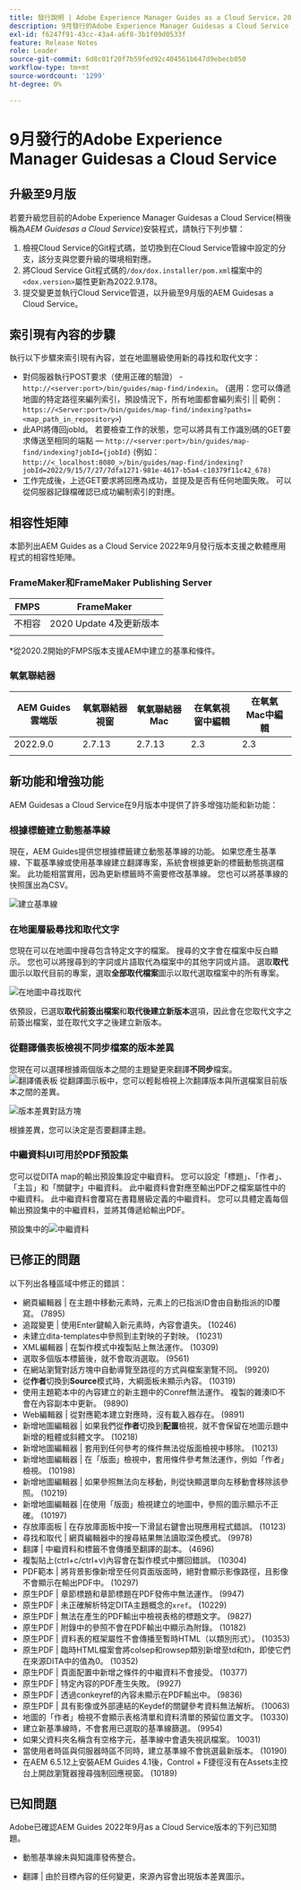 ```yaml
---
title: 發行說明 | Adobe Experience Manager Guides as a Cloud Service，2022年9月發行
description: 9月發行的Adobe Experience Manager Guidesas a Cloud Service
exl-id: f6247f91-43cc-43a4-a6f8-3b1f09d0533f
feature: Release Notes
role: Leader
source-git-commit: 6d8c01f20f7b59fed92c404561b647d9ebecb050
workflow-type: tm+mt
source-wordcount: '1299'
ht-degree: 0%

---
```


# 9月發行的Adobe Experience Manager Guidesas a Cloud Service

## 升級至9月版

若要升級您目前的Adobe Experience Manager Guidesas a Cloud Service(稍後稱為&#x200B;*AEM Guidesas a Cloud Service*)安裝程式，請執行下列步驟：
1. 檢視Cloud Service的Git程式碼，並切換到在Cloud Service管線中設定的分支，該分支與您要升級的環境相對應。
1. 將Cloud Service Git程式碼的`/dox/dox.installer/pom.xml`檔案中的`<dox.version>`屬性更新為2022.9.178。
1. 提交變更並執行Cloud Service管道，以升級至9月版的AEM Guidesas a Cloud Service。

## 索引現有內容的步驟

執行以下步驟來索引現有內容，並在地圖層級使用新的尋找和取代文字：
* 對伺服器執行POST要求（使用正確的驗證） - `http://<server:port>/bin/guides/map-find/indexin`。
(選用：您可以傳遞地圖的特定路徑來編列索引，預設情況下，所有地圖都會編列索引 ||  範例：   `https://<Server:port>/bin/guides/map-find/indexing?paths=<map_path_in_repository>`)
* 此API將傳回jobId。 若要檢查工作的狀態，您可以將具有工作識別碼的GET要求傳送至相同的端點 — `http://<server:port>/bin/guides/map-find/indexing?jobId={jobId}`
(例如： `http://<_localhost:8080_>/bin/guides/map-find/indexing?jobId=2022/9/15/7/27/7dfa1271-981e-4617-b5a4-c18379f11c42_678)`
* 工作完成後，上述GET要求將回應為成功，並提及是否有任何地圖失敗。 可以從伺服器記錄檔確認已成功編制索引的對應。


## 相容性矩陣

本節列出AEM Guides as a Cloud Service 2022年9月發行版本支援之軟體應用程式的相容性矩陣。

### FrameMaker和FrameMaker Publishing Server

| FMPS | FrameMaker |
| --- | --- |
| 不相容 | 2020 Update 4及更新版本 |
| | |

*從2020.2開始的FMPS版本支援AEM中建立的基準和條件。

### 氧氣聯結器

| AEM Guides雲端版 | 氧氣聯結器視窗 | 氧氣聯結器Mac | 在氧氣視窗中編輯 | 在氧氣Mac中編輯 |
| --- | --- | --- | --- | --- |
| 2022.9.0 | 2.7.13 | 2.7.13 | 2.3 | 2.3 |
|  |  |  |  |


## 新功能和增強功能

AEM Guidesas a Cloud Service在9月版本中提供了許多增強功能和新功能：


### 根據標籤建立動態基準線

現在，AEM Guides提供您根據標籤建立動態基準線的功能。 如果您產生基準線、下載基準線或使用基準線建立翻譯專案，系統會根據更新的標籤動態挑選檔案。 此功能相當實用，因為更新標籤時不需要修改基準線。
您也可以將基準線的快照匯出為CSV。

![建立基準線](assets/dynamic-baseline.png)

### 在地圖層級尋找和取代文字

您現在可以在地圖中搜尋包含特定文字的檔案。 搜尋的文字會在檔案中反白顯示。 您也可以將搜尋到的字詞或片語取代為檔案中的其他字詞或片語。
選取&#x200B;**取代**&#x200B;圖示以取代目前的專案，選取&#x200B;**全部取代檔案**&#x200B;圖示以取代選取檔案中的所有專案。

![在地圖中尋找取代](assets/map-find-replace.png)

依預設，已選取&#x200B;**取代前簽出檔案**&#x200B;和&#x200B;**取代後建立新版本**&#x200B;選項，因此會在您取代文字之前簽出檔案，並在取代文字之後建立新版本。

### 從翻譯儀表板檢視不同步檔案的版本差異

您現在可以選擇根據兩個版本之間的主題變更來翻譯&#x200B;**不同步**&#x200B;檔案。\
![翻譯儀表板](assets/translation-version-diff.png)
從翻譯圖示板中，您可以輕鬆檢視上次翻譯版本與所選檔案目前版本之間的差異。

![版本差異對話方塊](assets/version-diff.png)

根據差異，您可以決定是否要翻譯主題。

### 中繼資料UI可用於PDF預設集

您可以從DITA map的輸出預設集設定中繼資料。 您可以設定「標題」、「作者」、「主旨」和「關鍵字」中繼資料。 此中繼資料會對應至輸出PDF之檔案屬性中的中繼資料。
此中繼資料會覆寫在書籍層級定義的中繼資料。 您可以具體定義每個輸出預設集中的中繼資料，並將其傳遞給輸出PDF。

預設集中的![中繼資料](assets/preset-metadata.png)


## 已修正的問題

以下列出各種區域中修正的錯誤：

* 網頁編輯器 | 在主題中移動元素時，元素上的已指派ID會由自動指派的ID覆寫。 (7895)
* 追蹤變更 | 使用Enter鍵輸入新元素時，內容會遺失。 (10246)
* 未建立dita-templates中參照到主對映的子對映。 (10231)
* XML編輯器 | 在製作模式中複製貼上無法運作。 (10309)
* 選取多個版本標籤後，就不會取消選取。 (9561)
* 在網站瀏覽對話方塊中自動導覽至路徑的方式與檔案瀏覽不同。 (9920)
* 從&#x200B;**作者**&#x200B;切換到&#x200B;**Source**&#x200B;模式時，大綱面板未顯示內容。 (10319)
* 使用主題範本中的內容建立的新主題中的Conref無法運作。 複製的雜湊ID不會在內容副本中更新。 (9890)
* Web編輯器 | 從對應範本建立對應時，沒有載入器存在。 (9891)
* 新增地圖編輯器 | 如果我們從&#x200B;**作者**&#x200B;切換到&#x200B;**配置**&#x200B;檢視，就不會保留在地圖示題中新增的粗體或斜體文字。 (10218)
* 新增地圖編輯器 | 套用到任何參考的條件無法從版面檢視中移除。 (10213)
* 新增地圖編輯器 | 在「版面」檢視中，套用條件參考無法運作，例如「作者」檢視。 (10198)
* 新增地圖編輯器 | 如果參照無法向左移動，則從快顯選單向左移動會移除該參照。 (10219)
* 新增地圖編輯器 |在使用「版面」檢視建立的地圖中，參照的圖示顯示不正確。 (10197)
* 存放庫面板 | 在存放庫面板中按一下滑鼠右鍵會出現應用程式錯誤。 (10123)
* 尋找和取代 | 網頁編輯器中的搜尋結果無法讀取深色模式。 (9978)
* 翻譯 | 中繼資料和標籤不會傳播至翻譯的副本。 (4696)
* 複製貼上(ctrl+c/ctrl+v)內容會在製作模式中擲回錯誤。 (10304)
* PDF範本 | 將背景影像新增至任何頁面版面時，絕對會顯示影像路徑，且影像不會顯示在輸出PDF中。 (10297)
* 原生PDF | 章節標題和章節標題在PDF發佈中無法運作。 (9947)
* 原生PDF | 未正確解析特定DITA主題概念的`xref`。 (10229)
* 原生PDF | 無法在產生的PDF輸出中檢視表格的標題文字。 (9827)
* 原生PDF | 附錄中的參照不會在PDF輸出中顯示為附錄。 (10182)
* 原生PDF | 資料表的框架屬性不會傳播至暫時HTML（以類別形式）。 (10353)
* 原生PDF | 臨時HTML檔案會將colsep和rowsep類別新增至td和th，即使它們在來源DITA中的值為0。 (10352)
* 原生PDF |  頁面配置中新增之條件的中繼資料不會接受。 (10377)
* 原生PDF |  特定內容的PDF產生失敗。 (9927)
* 原生PDF | 透過conkeyref的內容未顯示在PDF輸出中。 (9836)
* 原生PDF | 具有影像或外部連結的Keydef的關鍵參考資料無法解析。 (10063)
* 地圖的「作者」檢視不會顯示表格清單和資料清單的預留位置文字。 (10330)
* 建立新基準線時，不會套用已選取的基準線篩選。 (9954)
* 如果父資料夾名稱含有空格字元，基準線中會遺失視訊檔案。 10031)
* 當使用者時區與伺服器時區不同時，建立基準線不會挑選最新版本。 (10190)
* 在AEM 6.5.12上安裝AEM Guides 4.1後，Control + F捷徑沒有在Assets主控台上開啟瀏覽器搜尋強制回應視窗。 (10189)


## 已知問題

Adobe已確認AEM Guides 2022年9月as a Cloud Service版本的下列已知問題。


* 動態基準線未與知識庫發佈整合。

* 翻譯 | 由於目標內容的任何變更，來源內容會出現版本差異圖示。
